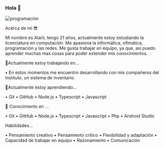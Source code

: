 
### Hola 👋
![programación](https://user-images.githubusercontent.com/89678095/151461424-55c139ab-48b5-4acb-afc3-3b82d6d6816d.jpg)

Acerca de mi 😎

Mi nombre es Alarii, tengo 21 años, actualmente estoy estudiando la licenciatura en computación. Me apasiona la informática, ofimática, programación y las redes. Me gusta trabajar en equipo, ya que, así puedo aprender muchas mas cosas para poder extender mis conocimientos.

🔭Actualmente estoy trabajando en...

•	En estos momentos me encuentro desarrollando con mis compañeros del instituto, un sistema de inventario.

🌱Actualmente estoy aprendiendo...  

•	Git
•	GitHub
•	Node.js
•	Typescript
•	Javascript

🎯 Conocimiento en ... 

•	Git
•	GitHub
•	Node.js
•	Typescript
•	Javascript
•	Php
•	Android Studio

Habilidades...

•	Pensamiento creativo
•	Pensamiento crítico
•	Flexibilidad y adaptación
•	Capacidad de trabajar en equipo
•	Razonamiento
•	Comunicación


